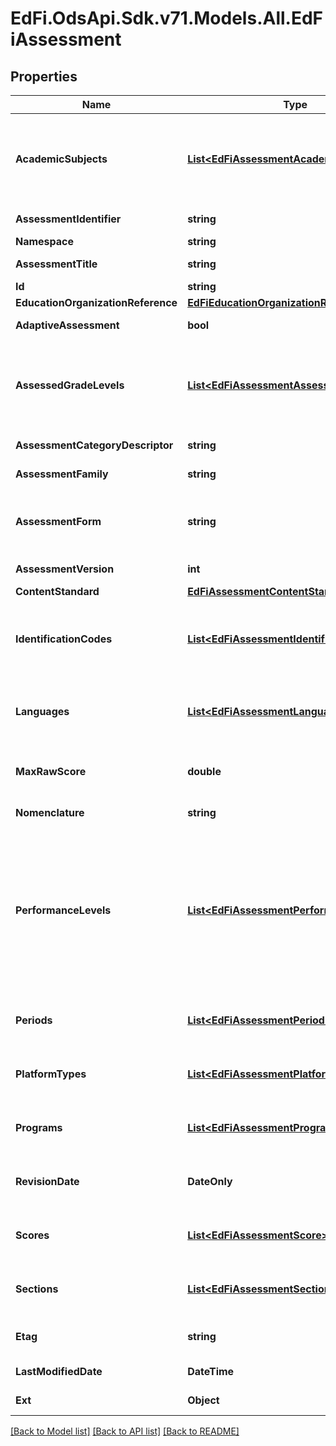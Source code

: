 # EdFi.OdsApi.Sdk.v71.Models.All.EdFiAssessment

## Properties

Name | Type | Description | Notes
------------ | ------------- | ------------- | -------------
**AcademicSubjects** | [**List&lt;EdFiAssessmentAcademicSubject&gt;**](EdFiAssessmentAcademicSubject.md) | An unordered collection of assessmentAcademicSubjects. The description of the content or subject area (e.g., arts, mathematics, reading, stenography, or a foreign language) of an assessment. | 
**AssessmentIdentifier** | **string** | A unique number or alphanumeric code assigned to an assessment. | 
**Namespace** | **string** | Namespace for the assessment. | 
**AssessmentTitle** | **string** | The title or name of the assessment. | 
**Id** | **string** |  | [optional] 
**EducationOrganizationReference** | [**EdFiEducationOrganizationReference**](EdFiEducationOrganizationReference.md) |  | [optional] 
**AdaptiveAssessment** | **bool** | Indicates that the assessment is adaptive. | [optional] 
**AssessedGradeLevels** | [**List&lt;EdFiAssessmentAssessedGradeLevel&gt;**](EdFiAssessmentAssessedGradeLevel.md) | An unordered collection of assessmentAssessedGradeLevels. The grade level(s) for which an assessment is designed. The semantics of null is assumed to mean that the assessment is not associated with any grade level. | [optional] 
**AssessmentCategoryDescriptor** | **string** | The category of an assessment based on format and content. | [optional] 
**AssessmentFamily** | **string** | The assessment family this assessment is a member of. | [optional] 
**AssessmentForm** | **string** | Identifies the form of the assessment, for example a regular versus makeup form, multiple choice versus constructed response, etc. | [optional] 
**AssessmentVersion** | **int** | The version identifier for the assessment. | [optional] 
**ContentStandard** | [**EdFiAssessmentContentStandard**](EdFiAssessmentContentStandard.md) |  | [optional] 
**IdentificationCodes** | [**List&lt;EdFiAssessmentIdentificationCode&gt;**](EdFiAssessmentIdentificationCode.md) | An unordered collection of assessmentIdentificationCodes. A unique number or alphanumeric code assigned to an assessment by a school, school system, a state, or other agency or entity. | [optional] 
**Languages** | [**List&lt;EdFiAssessmentLanguage&gt;**](EdFiAssessmentLanguage.md) | An unordered collection of assessmentLanguages. An indication of the languages in which the assessment is designed. | [optional] 
**MaxRawScore** | **double** | The maximum raw score achievable across all assessment items that are correct and scored at the maximum. | [optional] 
**Nomenclature** | **string** | Reflects the specific nomenclature used for assessment. | [optional] 
**PerformanceLevels** | [**List&lt;EdFiAssessmentPerformanceLevel&gt;**](EdFiAssessmentPerformanceLevel.md) | An unordered collection of assessmentPerformanceLevels. Definition of the performance levels and the associated cut scores. Three styles are supported: 1. Specification of performance level by minimum and maximum score, 2. Specification of performance level by cut score, using only minimum score, 3. Specification of performance level without any mapping to scores. | [optional] 
**Periods** | [**List&lt;EdFiAssessmentPeriod&gt;**](EdFiAssessmentPeriod.md) | An unordered collection of assessmentPeriods. The period or window in which an assessment is supposed to be administered. | [optional] 
**PlatformTypes** | [**List&lt;EdFiAssessmentPlatformType&gt;**](EdFiAssessmentPlatformType.md) | An unordered collection of assessmentPlatformTypes. The platforms with which the assessment may be delivered. | [optional] 
**Programs** | [**List&lt;EdFiAssessmentProgram&gt;**](EdFiAssessmentProgram.md) | An unordered collection of assessmentPrograms. The programs associated with the assessment. | [optional] 
**RevisionDate** | **DateOnly** | The month, day, and year that the conceptual design for the assessment was most recently revised substantially. | [optional] 
**Scores** | [**List&lt;EdFiAssessmentScore&gt;**](EdFiAssessmentScore.md) | An unordered collection of assessmentScores. Definition of the scores to be expected from this assessment. | [optional] 
**Sections** | [**List&lt;EdFiAssessmentSection&gt;**](EdFiAssessmentSection.md) | An unordered collection of assessmentSections. The Section(s) to which the assessment is associated. | [optional] 
**Etag** | **string** | A unique system-generated value that identifies the version of the resource. | [optional] 
**LastModifiedDate** | **DateTime** | The date and time the resource was last modified. | [optional] 
**Ext** | **Object** | Extensions to the Assessment entity. | [optional] 

[[Back to Model list]](../../README.md#documentation-for-models) [[Back to API list]](../../README.md#documentation-for-api-endpoints) [[Back to README]](../../README.md)

